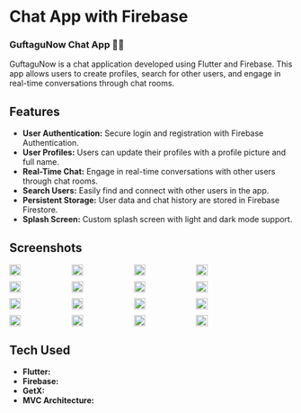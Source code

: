 # Chat App with Firebase
### GuftaguNow Chat App 💁‍♀️
GuftaguNow is a chat application developed using Flutter and Firebase. This app allows users to create profiles, search for other users, and engage in real-time conversations through chat rooms.

## Features

- **User Authentication:** Secure login and registration with Firebase Authentication.
- **User Profiles:** Users can update their profiles with a profile picture and full name.
- **Real-Time Chat:** Engage in real-time conversations with other users through chat rooms.
- **Search Users:** Easily find and connect with other users in the app.
- **Persistent Storage:** User data and chat history are stored in Firebase Firestore.
- **Splash Screen:** Custom splash screen with light and dark mode support.

## Screenshots

<div style="display: flex; flex-wrap: wrap; gap: 10px;">
  <img src="https://github.com/Sehrish-Gulzar/GuftuguNow-chat-app/blob/main/snap%20shots/Screenshot_20240827_140904.png"  style="width: 20%;"/>
  <img src="https://github.com/Sehrish-Gulzar/GuftuguNow-chat-app/blob/main/snap%20shots/Screenshot_20240827_124305.png"  style="width: 20%;"/>
  <img src="https://github.com/Sehrish-Gulzar/GuftuguNow-chat-app/blob/main/snap%20shots/Screenshot_20240827_124331.png"  style="width: 20%;"/>
  <img src="https://github.com/Sehrish-Gulzar/GuftuguNow-chat-app/blob/main/snap%20shots/Screenshot_20240827_124347.png"  style="width: 20%;"/>
  <img src="https://github.com/Sehrish-Gulzar/GuftuguNow-chat-app/blob/main/snap%20shots/Screenshot_20240827_124221.png"  style="width: 20%;"/>
  <img src="https://github.com/Sehrish-Gulzar/GuftuguNow-chat-app/blob/main/snap%20shots/Screenshot_20240827_214031.png"  style="width: 20%;"/>
  <img src="https://github.com/Sehrish-Gulzar/GuftuguNow-chat-app/blob/main/snap%20shots/Screenshot_20240827_214201.png" style="width: 20%;"/>
  <img src="https://github.com/Sehrish-Gulzar/GuftuguNow-chat-app/blob/main/snap%20shots/Screenshot_20240827_142111.png"  style="width: 20%;"/>
  <img src="https://github.com/Sehrish-Gulzar/GuftuguNow-chat-app/blob/main/snap%20shots/Screenshot_20240827_142217.png"  style="width: 20%;"/>
  <img src="https://github.com/Sehrish-Gulzar/GuftuguNow-chat-app/blob/main/snap%20shots/Screenshot_20240827_142306.png"  style="width: 20%;"/>
  <img src="https://github.com/Sehrish-Gulzar/GuftuguNow-chat-app/blob/main/snap%20shots/Screenshot_20240827_221309.png"  style="width: 20%;"/>
  <img src="https://github.com/Sehrish-Gulzar/GuftuguNow-chat-app/blob/main/snap%20shots/Screenshot_20240827_215901.png"  style="width: 20%;"/>
  <img src="https://github.com/Sehrish-Gulzar/GuftuguNow-chat-app/blob/main/snap%20shots/Screenshot_20240827_142137.png"  style="width: 20%;"/>
  <img src="https://github.com/Sehrish-Gulzar/GuftuguNow-chat-app/blob/main/snap%20shots/Screenshot_20240827_142150.png" style="width: 20%;"/>
  <img src="https://github.com/Sehrish-Gulzar/GuftuguNow-chat-app/blob/main/snap%20shots/Screenshot_20240827_221707.png"  style="width: 20%;"/>
  <img src="https://github.com/Sehrish-Gulzar/GuftuguNow-chat-app/blob/main/snap%20shots/Screenshot_20240827_221733.png"  style="width: 20%;"/>
 
 </div>

## Tech Used

- **Flutter:** 
- **Firebase:**
- **GetX:** 
- **MVC Architecture:** 

